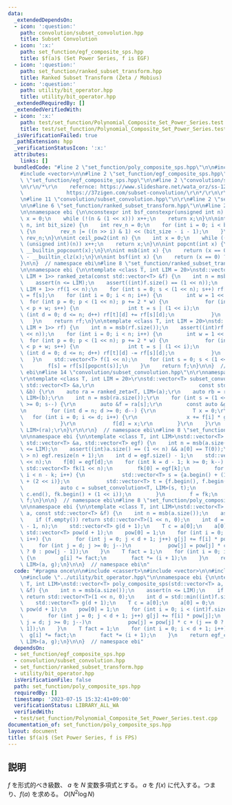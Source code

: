 ```yaml
---
data:
  _extendedDependsOn:
  - icon: ':question:'
    path: convolution/subset_convolution.hpp
    title: Subset Convolution
  - icon: ':x:'
    path: set_function/egf_composite_sps.hpp
    title: $f(a)$ (Set Power Series, f is EGF)
  - icon: ':question:'
    path: set_function/ranked_subset_transform.hpp
    title: Ranked Subset Transform (Zeta / Mobius)
  - icon: ':question:'
    path: utility/bit_operator.hpp
    title: utility/bit_operator.hpp
  _extendedRequiredBy: []
  _extendedVerifiedWith:
  - icon: ':x:'
    path: test/set_function/Polynomial_Composite_Set_Power_Series.test.cpp
    title: test/set_function/Polynomial_Composite_Set_Power_Series.test.cpp
  _isVerificationFailed: true
  _pathExtension: hpp
  _verificationStatusIcon: ':x:'
  attributes:
    links: []
  bundledCode: "#line 2 \"set_function/poly_composite_sps.hpp\"\n\n#include <cassert>\n\
    #include <vector>\n\n#line 2 \"set_function/egf_composite_sps.hpp\"\n\n#line 5\
    \ \"set_function/egf_composite_sps.hpp\"\n\n#line 2 \"convolution/subset_convolution.hpp\"\
    \n\r\n/*\r\n    refernce: https://www.slideshare.net/wata_orz/ss-12131479\r\n\
    \              https://37zigen.com/subset-convolution/\r\n*/\r\n\r\n#include <array>\r\
    \n#line 11 \"convolution/subset_convolution.hpp\"\n\r\n#line 2 \"set_function/ranked_subset_transform.hpp\"\
    \n\n#line 6 \"set_function/ranked_subset_transform.hpp\"\n\n#line 2 \"utility/bit_operator.hpp\"\
    \n\nnamespace ebi {\n\nconstexpr int bsf_constexpr(unsigned int n) {\n    int\
    \ x = 0;\n    while (!(n & (1 << x))) x++;\n    return x;\n}\n\nint bit_reverse(int\
    \ n, int bit_size) {\n    int rev_n = 0;\n    for (int i = 0; i < bit_size; i++)\
    \ {\n        rev_n |= ((n >> i) & 1) << (bit_size - i - 1);\n    }\n    return\
    \ rev_n;\n}\n\nint ceil_pow2(int n) {\n    int x = 0;\n    while ((1U << x) <\
    \ (unsigned int)(n)) x++;\n    return x;\n}\n\nint popcnt(int x) {\n    return\
    \ __builtin_popcount(x);\n}\n\nint msb(int x) {\n    return (x == 0) ? -1 : 31\
    \ - __builtin_clz(x);\n}\n\nint bsf(int x) {\n    return (x == 0) ? -1 : __builtin_ctz(x);\n\
    }\n\n}  // namespace ebi\n#line 8 \"set_function/ranked_subset_transform.hpp\"\
    \n\nnamespace ebi {\n\ntemplate <class T, int LIM = 20>\nstd::vector<std::array<T,\
    \ LIM + 1>> ranked_zeta(const std::vector<T> &f) {\n    int n = msb(f.size());\n\
    \    assert(n <= LIM);\n    assert((int)f.size() == (1 << n));\n    std::vector<std::array<T,\
    \ LIM + 1>> rf(1 << n);\n    for (int s = 0; s < (1 << n); s++) rf[s][popcnt(s)]\
    \ = f[s];\n    for (int i = 0; i < n; i++) {\n        int w = 1 << i;\n      \
    \  for (int p = 0; p < (1 << n); p += 2 * w) {\n            for (int s = p; s\
    \ < p + w; s++) {\n                int t = s | (1 << i);\n                for\
    \ (int d = 0; d <= n; d++) rf[t][d] += rf[s][d];\n            }\n        }\n \
    \   }\n    return rf;\n}\n\ntemplate <class T, int LIM = 20>\nstd::vector<T> ranked_mobius(std::vector<std::array<T,\
    \ LIM + 1>> rf) {\n    int n = msb(rf.size());\n    assert((int)rf.size() == (1\
    \ << n));\n    for (int i = 0; i < n; i++) {\n        int w = 1 << i;\n      \
    \  for (int p = 0; p < (1 << n); p += 2 * w) {\n            for (int s = p; s\
    \ < p + w; s++) {\n                int t = s | (1 << i);\n                for\
    \ (int d = 0; d <= n; d++) rf[t][d] -= rf[s][d];\n            }\n        }\n \
    \   }\n    std::vector<T> f(1 << n);\n    for (int s = 0; s < (1 << n); s++) {\n\
    \        f[s] = rf[s][popcnt(s)];\n    }\n    return f;\n}\n\n}  // namespace\
    \ ebi\n#line 14 \"convolution/subset_convolution.hpp\"\n\r\nnamespace ebi {\r\n\
    \r\ntemplate <class T, int LIM = 20>\r\nstd::vector<T> subset_convolution(const\
    \ std::vector<T> &a,\r\n                                  const std::vector<T>\
    \ &b) {\r\n    auto ra = ranked_zeta<T, LIM>(a);\r\n    auto rb = ranked_zeta<T,\
    \ LIM>(b);\r\n    int n = msb(ra.size());\r\n    for (int s = (1 << n) - 1; s\
    \ >= 0; s--) {\r\n        auto &f = ra[s];\r\n        const auto &g = rb[s];\r\
    \n        for (int d = n; d >= 0; d--) {\r\n            T x = 0;\r\n         \
    \   for (int i = 0; i <= d; i++) {\r\n                x += f[i] * g[d - i];\r\n\
    \            }\r\n            f[d] = x;\r\n        }\r\n    }\r\n    return ranked_mobius<T,\
    \ LIM>(ra);\r\n}\r\n\r\n}  // namespace ebi\n#line 8 \"set_function/egf_composite_sps.hpp\"\
    \n\nnamespace ebi {\n\ntemplate <class T, int LIM>\nstd::vector<T> egf_composite_sps(const\
    \ std::vector<T> &a, std::vector<T> egf) {\n    int n = msb(a.size());\n    assert(n\
    \ <= LIM);\n    assert((int)a.size() == (1 << n) && a[0] == T(0));\n    if ((int)egf.size()\
    \ > n) egf.resize(n + 1);\n    int d = egf.size() - 1;\n    std::vector<T> f(1\
    \ << n);\n    f[0] = egf[d];\n    for (int k = d - 1; k >= 0; k--) {\n       \
    \ std::vector<T> fk(1 << n);\n        fk[0] = egf[k];\n        for (int i = 0;\
    \ i < n - k; i++) {\n            std::vector<T> s = {a.begin() + (1 << i), a.begin()\
    \ + (2 << i)};\n            std::vector<T> t = {f.begin(), f.begin() + (1 << i)};\n\
    \            auto c = subset_convolution<T, LIM>(s, t);\n            std::copy(c.begin(),\
    \ c.end(), fk.begin() + (1 << i));\n        }\n        f = fk;\n    }\n    return\
    \ f;\n}\n\n}  // namespace ebi\n#line 8 \"set_function/poly_composite_sps.hpp\"\
    \n\nnamespace ebi {\n\ntemplate <class T, int LIM>\nstd::vector<T> poly_composite_sps(std::vector<T>\
    \ a, const std::vector<T> &f) {\n    int n = msb(a.size());\n    assert(n <= LIM);\n\
    \    if (f.empty()) return std::vector<T>(1 << n, 0);\n    int d = std::min((int)f.size()\
    \ - 1, n);\n    std::vector<T> g(d + 1);\n    T c = a[0];\n    a[0] = 0;\n   \
    \ std::vector<T> pow(d + 1);\n    pow[0] = 1;\n    for (int i = 0; i < (int)f.size();\
    \ i++) {\n        for (int j = 0; j < d + 1; j++) g[j] += f[i] * pow[j];\n   \
    \     for (int j = d; j >= 0; j--)\n            pow[j] = pow[j] * c + (j == 0\
    \ ? 0 : pow[j - 1]);\n    }\n    T fact = 1;\n    for (int i = 0; i < d + 1; i++)\
    \ {\n        g[i] *= fact;\n        fact *= (i + 1);\n    }\n    return egf_composite_sps<T,\
    \ LIM>(a, g);\n}\n\n}  // namespace ebi\n"
  code: "#pragma once\n\n#include <cassert>\n#include <vector>\n\n#include \"../set_function/egf_composite_sps.hpp\"\
    \n#include \"../utility/bit_operator.hpp\"\n\nnamespace ebi {\n\ntemplate <class\
    \ T, int LIM>\nstd::vector<T> poly_composite_sps(std::vector<T> a, const std::vector<T>\
    \ &f) {\n    int n = msb(a.size());\n    assert(n <= LIM);\n    if (f.empty())\
    \ return std::vector<T>(1 << n, 0);\n    int d = std::min((int)f.size() - 1, n);\n\
    \    std::vector<T> g(d + 1);\n    T c = a[0];\n    a[0] = 0;\n    std::vector<T>\
    \ pow(d + 1);\n    pow[0] = 1;\n    for (int i = 0; i < (int)f.size(); i++) {\n\
    \        for (int j = 0; j < d + 1; j++) g[j] += f[i] * pow[j];\n        for (int\
    \ j = d; j >= 0; j--)\n            pow[j] = pow[j] * c + (j == 0 ? 0 : pow[j -\
    \ 1]);\n    }\n    T fact = 1;\n    for (int i = 0; i < d + 1; i++) {\n      \
    \  g[i] *= fact;\n        fact *= (i + 1);\n    }\n    return egf_composite_sps<T,\
    \ LIM>(a, g);\n}\n\n}  // namespace ebi"
  dependsOn:
  - set_function/egf_composite_sps.hpp
  - convolution/subset_convolution.hpp
  - set_function/ranked_subset_transform.hpp
  - utility/bit_operator.hpp
  isVerificationFile: false
  path: set_function/poly_composite_sps.hpp
  requiredBy: []
  timestamp: '2023-07-15 15:32:41+09:00'
  verificationStatus: LIBRARY_ALL_WA
  verifiedWith:
  - test/set_function/Polynomial_Composite_Set_Power_Series.test.cpp
documentation_of: set_function/poly_composite_sps.hpp
layout: document
title: $f(a)$ (Set Power Series, f is FPS)
---
```


## 説明

$f$ を形式的べき級数、 $a$ を $N$ 変数多項式とする。 $a$ を $f(x)$ に代入する。つまり、$f(a)$ を求める。 $O(N^2 \log N)$